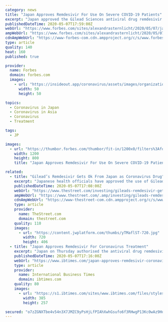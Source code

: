 ```yaml
---
category: news
title: "Japan Approves Remdesivir For Use On Severe COVID-19 Patients"
excerpt: "Japan approved the Gilead Sciences antiviral drug remdesivir Thursday for treatment of severe COVID-19 patients, under an exceptional approval pathway based on clinical data from the U.S. National Institute of Allergy and Infectious Diseases’ phase three trial."
publishedDateTime: 2020-05-07T17:59:00Z
webUrl: "https://www.forbes.com/sites/alexandrasternlicht/2020/05/07/japan-approves-remdesivir-for-use-on-severe-covid-19-patients/"
ampWebUrl: "https://www.forbes.com/sites/alexandrasternlicht/2020/05/07/japan-approves-remdesivir-for-use-on-severe-covid-19-patients/amp/"
cdnAmpWebUrl: "https://www-forbes-com.cdn.ampproject.org/c/s/www.forbes.com/sites/alexandrasternlicht/2020/05/07/japan-approves-remdesivir-for-use-on-severe-covid-19-patients/amp/"
type: article
quality: 140
heat: 160
published: true

provider:
  name: Forbes
  domain: forbes.com
  images:
    - url: "https://insideout.app/coronavirus/assets/images/organizations/forbes.com-50x50.jpg"
      width: 50
      height: 50

topics:
  - Coronavirus in Japan
  - Coronavirus in Asia
  - Coronavirus
  - Treatment

tags:
  - JP

images:
  - url: "https://thumbor.forbes.com/thumbor/fit-in/1200x0/filters%3Aformat%28jpg%29/https%3A%2F%2Fspecials-images.forbesimg.com%2Fimageserve%2F1211687697%2F0x0.jpg"
    width: 1200
    height: 800
    title: "Japan Approves Remdesivir For Use On Severe COVID-19 Patients"

related:
  - title: "Gilead’s Remdesivir Gets Ok From Japan as Coronavirus Drug"
    excerpt: "Japanese health officials have approved the use of Gilead Sciences' - Get Report antiviral drug remdesivir as an \"investigational treatment\" for the coronavirus. The Japanese Mini"
    publishedDateTime: 2020-05-07T17:08:00Z
    webUrl: "https://www.thestreet.com/investing/gileads-remdesivir-gets-ok-from-japan-as-coronavirus-drug"
    ampWebUrl: "https://www.thestreet.com/.amp/investing/gileads-remdesivir-gets-ok-from-japan-as-coronavirus-drug"
    cdnAmpWebUrl: "https://www-thestreet-com.cdn.ampproject.org/c/s/www.thestreet.com/.amp/investing/gileads-remdesivir-gets-ok-from-japan-as-coronavirus-drug"
    type: article
    provider:
      name: TheStreet.com
      domain: thestreet.com
    quality: 110
    images:
      - url: "https://content.jwplatform.com/thumbs/yTMaflST-720.jpg"
        width: 720
        height: 406
  - title: "Japan Approves Remdesivir For Coronavirus Treatment"
    excerpt: "Japan on Thursday authorised the antiviral drug remdesivir to treat coronavirus patients, the government said, with an eye to approving another medication Avigan this month. This makes Japan the second country to approve the drug after US regulators authorised it on Friday for emergency use against severe cases of COVID-19. \"Remdesivir was ..."
    publishedDateTime: 2020-05-07T17:16:00Z
    webUrl: "https://www.ibtimes.com/japan-approves-remdesivir-coronavirus-treatment-2972222"
    type: article
    provider:
      name: International Business Times
      domain: ibtimes.com
    quality: 80
    images:
      - url: "https://s1.ibtimes.com/sites/www.ibtimes.com/files/styles/sm/public/2020/04/01/unemployment-in-the-united-states-was-at-low.jpg"
        width: 385
        height: 257

secured: "o7zZGNXTbe4v54n3X7JMZC9yPsHjLfPIAhXwhGsufo6f3RHwgP13Kc0wAz9Hq3QbAW4cYvQw8L4chp8s7km8IkfbVnenUrLqvrQp6a2QT+GOiXIZHVa80MFsxE3xxoTGCUUOD3LBCz2HnEptNJRECVzvGVH/2PW6AhwuWYFyEYSuONUrZiQZMGinNcp+aoBle9ctV+JpoKZO+aJfr5FlhgYVb5fFaQLnEzxGfpJMoTkzXNDyboUn2I1fMV/ZAcjuIxQTtO95JFozY6EGwHrXg/qHMe9SibauE1rF60tboWyeHD/CXkYOOR+sY0odRZ7u76ABkJ7mFDZWuAK8K1UBU7Waxy8b4be70EN17N1Aduzd4lJX3OE6jHIQ+Fsun6TqPfa+dcG/GCaHS5YdL4AhssFSAn4My9hMYQl0+1mTJb6rXUCQN45PSsJXI1/p7dxamdtGq6Hvd54D/MxcfdXDIcZZz0q3hD0pnwcKTfqWEBY=;KVnzeJ2yzyXCBL32z5RxFA=="
---
```


